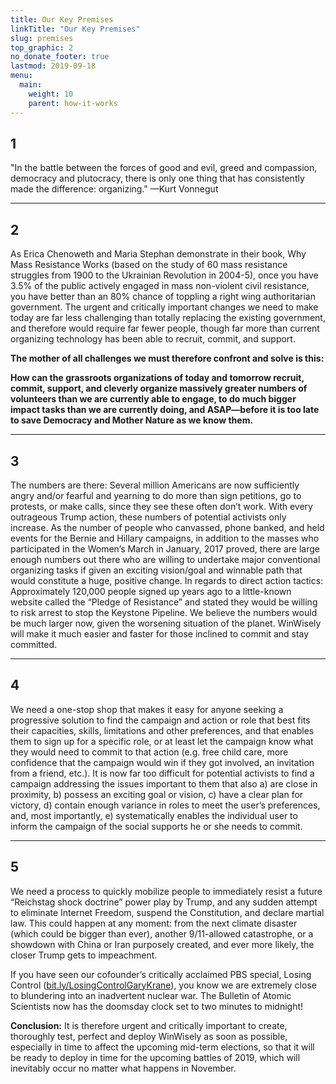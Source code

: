 ```yaml
---
title: Our Key Premises
linkTitle: "Our Key Premises"
slug: premises
top_graphic: 2
no_donate_footer: true
lastmod: 2019-09-18
menu:
  main:
    weight: 10
    parent: how-it-works
---
```


## 1

"In the battle between the forces of good and evil, greed and compassion, democracy and plutocracy, there is only one thing that has consistently made the difference: organizing."  —Kurt Vonnegut

* * *

## 2

As Erica Chenoweth and Maria Stephan demonstrate in their book, Why Mass Resistance Works (based on the study of 60 mass resistance struggles from 1900 to the Ukrainian Revolution in 2004-5), once you have 3.5% of the public actively engaged in mass non-violent civil resistance, you have better than an 80% chance of toppling a right wing authoritarian government. The urgent and critically important changes we need to make today are far less challenging than totally replacing the existing government, and therefore would require far fewer people, though far more than current organizing technology has been able to recruit, commit, and support. 

**The mother of all challenges we must therefore confront and solve is this:**

**How can the grassroots organizations of today and tomorrow recruit, commit, support, and cleverly organize massively greater numbers of volunteers than we are currently able to engage, to do much bigger impact tasks than we are currently doing, and ASAP—before it is too late to save Democracy and Mother Nature as we know them.**

* * *

## 3

The numbers are there:  Several million Americans are now sufficiently angry and/or fearful and yearning to do more than sign petitions, go to protests, or make calls, since they see these often don’t work. With every outrageous Trump action, these numbers of potential activists only increase.  As the number of people who canvassed, phone banked, and held events for the Bernie and Hillary campaigns, in addition to the masses who participated in the Women’s March in January, 2017 proved, there are large enough numbers out there who are willing to undertake major conventional organizing tasks if given an exciting vision/goal and winnable path that would constitute a huge, positive change. In regards to direct action tactics: Approximately 120,000 people signed up years ago to a little-known website called the “Pledge of Resistance” and stated they would be willing to risk arrest to stop the Keystone Pipeline. We believe the numbers would be much larger now, given the worsening situation of the planet. WinWisely will make it much easier and faster for those inclined to commit and stay committed.

* * *

## 4

We need a one-stop shop that makes it easy for anyone seeking a progressive solution to find the campaign and action or role that best fits their capacities, skills, limitations and other preferences, and that enables them to sign up for a specific role, or at least let the campaign know what they would need to commit to that action (e.g. free child care, more confidence that the campaign would win if they got involved, an invitation from a friend, etc.). It is now far too difficult for potential activists to find a campaign addressing the issues important to them that also a) are close in proximity, b) possess an exciting goal or vision, c) have a clear plan for victory, d) contain enough variance in roles to meet the user’s preferences, and, most importantly, e) systematically enables the individual user to inform the campaign of the social supports he or she needs to commit.

* * *

## 5

We need a process to quickly mobilize people to immediately resist a future “Reichstag shock doctrine” power play by Trump, and any sudden attempt to eliminate Internet Freedom, suspend the Constitution, and declare martial law. This could happen at any moment: from the next climate disaster (which could be bigger than ever), another 9/11-allowed catastrophe, or a showdown with China or Iran purposely created, and ever more likely, the closer Trump gets to impeachment.

If you have seen our cofounder’s critically acclaimed PBS special, Losing Control ([bit.ly/LosingControlGaryKrane](http://bit.ly/LosingControlGaryKrane)), you know we are extremely close to blundering into an inadvertent nuclear war. The Bulletin of Atomic Scientists now has the doomsday clock set to two minutes to midnight!

**Conclusion:** It is therefore urgent and critically important to create, thoroughly test, perfect and deploy WinWisely as soon as possible, especially in time to affect the upcoming mid-term elections, so that it will be ready to deploy in time for the upcoming battles of 2019, which will inevitably occur no matter what happens in November.